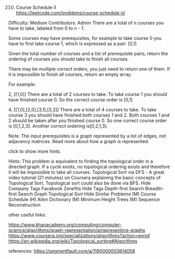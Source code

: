 210. Course Schedule II  
https://leetcode.com/problems/course-schedule-ii/

Difficulty: Medium
Contributors: Admin
There are a total of n courses you have to take, labeled from 0 to n - 1.

Some courses may have prerequisites, for example to take course 0 you have to first take course 1, which is expressed as a pair: [0,1]

Given the total number of courses and a list of prerequisite pairs, return the ordering of courses you should take to finish all courses.

There may be multiple correct orders, you just need to return one of them. If it is impossible to finish all courses, return an empty array.

For example:

2, [[1,0]]
There are a total of 2 courses to take. To take course 1 you should have finished course 0. So the correct course order is [0,1]

4, [[1,0],[2,0],[3,1],[3,2]]
There are a total of 4 courses to take. To take course 3 you should have finished both courses 1 and 2. Both courses 1 and 2 should be taken after you finished course 0. So one correct course order is [0,1,2,3]. Another correct ordering is[0,2,1,3].

Note:
The input prerequisites is a graph represented by a list of edges, not adjacency matrices. Read more about how a graph is represented.

click to show more hints.

Hints:
This problem is equivalent to finding the topological order in a directed graph. If a cycle exists, no topological ordering exists and therefore it will be impossible to take all courses.
Topological Sort via DFS - A great video tutorial (21 minutes) on Coursera explaining the basic concepts of Topological Sort.
Topological sort could also be done via BFS.
Hide Company Tags Facebook Zenefits
Hide Tags Depth-first Search Breadth-first Search Graph Topological Sort
Hide Similar Problems (M) Course Schedule (H) Alien Dictionary (M) Minimum Height Trees (M) Sequence Reconstruction

other useful links:

https://www.khanacademy.org/computing/computer-science/algorithms/graph-representation/a/representing-graphs
https://www.coursera.org/specializations/algorithms?action=enroll
https://en.wikipedia.org/wiki/Topological_sorting#Algorithms

references:
https://segmentfault.com/a/1190000003814058
